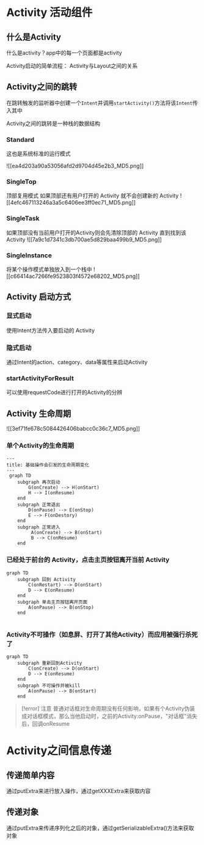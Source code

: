 # Activity 活动组件

## 什么是Activity

什么是activity？app中的每一个页面都是activity

Activity启动的简单流程：
Activity与Layout之间的关系

## Activity之间的跳转

在跳转触发的监听器中创建一个`Intent`并调用`startActivity()`方法将该`Intent`传入其中

Activity之间的跳转是一种栈的数据结构

### Standard
这也是系统标准的运行模式

![[ea4d203a90a53056afd2d9704d45e2b3_MD5.png]]

### SingleTop
顶部复用模式
如果顶部还有用户打开的 Activity 就不会创建新的 Activity
![[4efc467113246a3a5c6406ee3ff0ec71_MD5.png]]

### SingleTask
如果顶部没有当前用户打开的Activity则会先清除顶部的 Activity 直到找到该Activity
![[7a9c1d7341c3db700ae5d829baa499b9_MD5.png]]

### SingleInstance
将某个操作模式单独放入到一个栈中
![[c66414ac7266fe9523803f4572e68202_MD5.png]]

## Activity 启动方式

### 显式启动
使用Intent方法传入要启动的 Activity

### 隐式启动
通过Intent的action、category、data等属性来启动Activity

### startActivityForResult
可以使用requestCode进行打开的Activity的分辨

## Activity 生命周期

![[3ef71fe678c5084426406babcc0c36c7_MD5.png]]

### 单个Activity的生命周期

```mermaid
---
title: 基础操作会引发的生命周期变化
---
 graph TD
	subgraph 再次启动
		G(onCreate) --> H(onStart)
		H --> I(onResume)
	end
	subgraph 正常退出
		D(onPause) --> E(onStop)
		E --> F(onDestory)
	end
	subgraph 正常进入
		 A(onCreate) --> B(onStart)
		 B --> C(onResume)
	end
```

### 已经处于前台的 Activity，点击主页按钮离开当前 Activity

```mermaid
graph TD
	subgraph 回到 Activity
		C(onRestart) --> D(onStart)
		D --> E(onResume)
	end
	subgraph 单击主页按钮离开页面
		A(onPause) --> B(onStop)
	end
	
```

### Activity不可操作（如息屏、打开了其他Activity）而应用被强行杀死了

```mermaid
graph TD
	subgraph 重新回到Activity
		C(onCreate) --> D(onStart)
		D --> E(onResume)
	end
	subgraph 不可操作并被kill
		A(onPause) --> B(onStart)
	end
```

>[!error] 注意
>普通对话框对生命周期没有任何影响，如果有个Activity伪装成对话框模式，那么当他启动时，之前的Activity:onPause，"对话框"消失后，回调onResume

# Activity之间信息传递
## 传递简单内容
通过putExtra来进行放入操作，通过getXXXExtra来获取内容
## 传递对象
通过putExtra来传递序列化之后的对象，通过getSerializableExtra()方法来获取对象